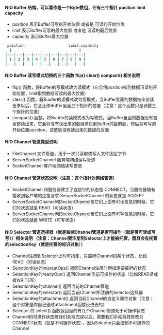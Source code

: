 #### NIO Buffer 结构，可以看作是一个Byte数组，它有三个指针 position limit capacity
 - position 表示Buffer可写的开始位置 或者是 可读的开始位置
 - limit 表示Buffer可写的最大位置 或者是 可读的最后位置
 - capacity 表示Buffer最大位置
```bash
 position                    limit,capacity
  |                               |
|---|---|---|---|---|---|---|---|---|
| 1 | 2 | 3 | 4 | 5 | 6 | 7 | 8 | 9 |
|---|---|---|---|---|---|---|---|---|
```

#### NIO Buffer 读写模式切换的三个函数 flip() clear() compact() 相关说明
 - flip() 函数，将Buffer的写模式改为读模式（它会将position指到数据可读的开始位置，limit指到数据可读的最大位置）
 - clear() 函数，将Buufer的读模式改为写模式，当Buffer里面的数据被全部读出来以后，它会还原Buffer里面三个指针的位置（注意：这个函数只是调整三个指针的位置）
 - compact() 函数，将Buufer的读模式改为写模式，当Buffer里面的数据没有被全部读出来，它会将没有读出来的数据拷贝到Buffer的最前面，然后将可写的开始位置position，调整到没有读出来的数据的后面
 
#### NIO Channel 管道类型说明
 - FileChannel 文件管道，用于一次只读取或写入文件固定字节
 - ServerSocketChannel 服务端网络读写管道
 - SocketChaneel 客户端网络读写管道
 
#### NIO Channel 管道状态说明（注意：这个指针对网络管道）
 - SocketChaneel 和服务器建立了连接它的状态是 CONNECT，当服务器端有接收到客户端的连接请求 ServerSocketChannel 的状态就是 ACCEPT
 - ServerSocketChannel和SocketChaneel当它们上面有可读信息的时候，它们的状态就是 READ（可读状态）
 - ServerSocketChannel和SocketChaneel当它们上面有可写信息的时候，它们的状态就是 WRITE（可写状态）
 
#### NIO Selector 管道选择器（就是监控Channel管道是否可操作（就是否可读或可写））相关说明 （注意：Channel要注册到Selector上才能被托管，而且会有托管的selectionKey（就是托管的标识对象））
 - Channel注册到Selector上时可指定，只监听Channel的某个状态，比如 READ（可读状态） 
 - SelectionKey的interestOps() 返回Channel注册时所指定要监听的状态
 - SelectionKey的readyOps() 返回Channel当前可操作的状态（比如READ读或者WRITE写）
 - SelectionKey的channel() 返回当前的Channel管道
 - SelectionKey的selector() 返回当前Channel所注册的Selector选择器
 - SelectionKey的attachment() 返回当前Channel的自定义属性对象（注意：这个对象是你自己通过attachment函数设进去的）
 - Selector 的 select() 函数返回当前有几个Channel管道处于可操作状态
 - Channel的可操作状态被我们处理完成以后，需要我们手动将其修改为CONNECT状态（就是不可操作状态），因为Selector只会控制不可操作的Channel